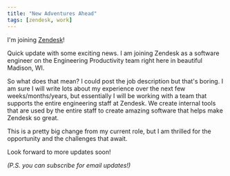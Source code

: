 ```yaml
---
title: "New Adventures Ahead"
tags: [zendesk, work]
---
```


I'm joining [Zendesk](https://www.zendesk.com/)!

Quick update with some exciting news. I am joining Zendesk as a software engineer on the Engineering Productivity team right here in beautiful Madison, WI.

So what does that mean? I could post the job description but that's boring. I am sure I will write lots about my experience over the next few weeks/months/years, but essentially I will be working with a team that supports the entire engineering staff at Zendesk. We create internal tools that are used by the entire staff to create amazing software that helps make Zendesk so great.

This is a pretty big change from my current role, but I am thrilled for the opportunity and the challenges that await.

Look forward to more updates soon!

*(P.S. you can subscribe for email updates!)*
